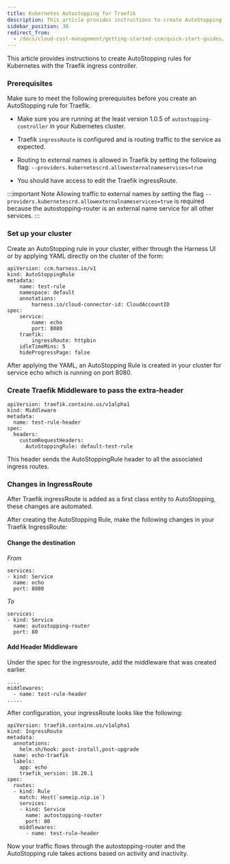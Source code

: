 ```yaml
---
title: Kubernetes Autostopping for Traefik
description: This article provides instructions to create AutoStopping rules for Kubernetes with the Traefik ingress controller.
sidebar_position: 30
redirect_from:
  - /docs/cloud-cost-management/getting-started-ccm/quick-start-guides/kubernetes-autostopping-traefik
---
```


<ctabanner
  buttonText="Learn More"
  title="Continue your learning journey."
  tagline="Take a Cloud Coast Management Certification today!"
  link="/certifications/cloud-cost-management"
  closable={true}
  target="_self"
/>

This article provides instructions to create AutoStopping rules for Kubernetes with the Traefik ingress controller.

### Prerequisites

Make sure to meet the following prerequisites before you create an AutoStopping rule for Traefik.

* Make sure you are running at the least version 1.0.5 of `autostopping-controller` in your Kubernetes cluster.

* Traefik `ingressRoute` is configured and is routing traffic to the service as expected.

* Routing to external names is allowed in Traefik by setting the following flag: 
`--providers.kubernetescrd.allowexternalnameservices=true`

* You should have access to edit the Traefik ingressRoute.


:::important Note
Allowing traffic to external names by setting the flag `--providers.kubernetescrd.allowexternalnameservices=true` is required because the autostopping-router is an external name service for all other services.
:::


### Set up your cluster
Create an AutoStopping rule in your cluster, either through the Harness UI or by applying YAML directly on the cluster of the form:


```
apiVersion: ccm.harness.io/v1
kind: AutoStoppingRule
metadata:
    name: test-rule
    namespace: default
    annotations:
        harness.io/cloud-connector-id: CloudAccountID
spec:
    service:
        name: echo
        port: 8080
    traefik:
        ingressRoute: httpbin
    idleTimeMins: 5
    hideProgressPage: false
```

After applying the YAML, an AutoStopping Rule is created in your cluster for service echo which is running on port 8080.

 

### Create Traefik Middleware to pass the extra-header


```
apiVersion: traefik.containo.us/v1alpha1
kind: Middleware
metadata:
  name: test-rule-header
spec:
  headers:
    customRequestHeaders:
      AutoStoppingRule: default-test-rule
```


This header sends the AutoStoppingRule header to all the associated ingress routes.

### Changes in IngressRoute
After Traefik ingressRoute is added as a first class entity to AutoStopping, these changes are automated.

After creating the AutoStopping Rule, make the following changes in your Traefik IngressRoute:

#### Change the destination

_From_


```
services:                           
- kind: Service
  name: echo
  port: 8080    
```
                

_To_


```
services:
- kind: Service
  name: autostopping-router
  port: 80
```


#### Add Header Middleware
Under the spec for the ingressroute, add the middleware that was created earlier.


```
....
middlewares:
  - name: test-rule-header
.....
```


After configuration, your ingressRoute looks like the following:


```
apiVersion: traefik.containo.us/v1alpha1
kind: IngressRoute
metadata:
  annotations:
    helm.sh/hook: post-install,post-upgrade
  name: echo-traefik
  labels:
    app: echo
    traefik_version: 10.20.1
spec:
  routes:
  - kind: Rule
    match: Host(`someip.nip.io`)
    services:
    - kind: Service
      name: autostopping-router
      port: 80
    middlewares:
      - name: test-rule-header
```


Now your traffic flows through the autostopping-router and the AutoStopping rule takes actions based on activity and inactivity.